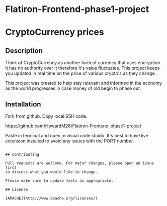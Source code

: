 # Flatiron-Frontend-phase1-project
# CryptoCurrency prices



## Description
Think of CryptoCurrency as another form of currency that uses encryption. It has no authority over it therefore it's value fluctuates. This project keeps you updated in real time on the price of various crypto's as they change.

This project was created to help stay relevant and informed in the economy as the world progresses in case money of old begin to phase out.

## Installation

Fork from github. Copy local SSH code. 

https://github.com/HowardM26/Flatiron-Frontend-phase1-project


 Paste in terminal and open in visual code stuido. It's best to have live extension installed to avoid any issues with the PORT number. 
```

## Contributing

Pull requests are welcome. For major changes, please open an issue first
to discuss what you would like to change.

Please make sure to update tests as appropriate.

## License

[APACHE](http://www.apache.org/licenses/)